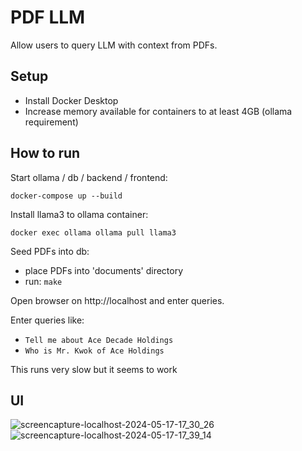 # PDF LLM

Allow users to query LLM with context from PDFs.

## Setup

- Install Docker Desktop
- Increase memory available for containers to at least 4GB (ollama requirement)

## How to run

Start ollama / db / backend / frontend:

```
docker-compose up --build
```

Install llama3 to ollama container:

```
docker exec ollama ollama pull llama3
```

Seed PDFs into db:

- place PDFs into 'documents' directory
- run: `make`

Open browser on http://localhost and enter queries.

Enter queries like:

- `Tell me about Ace Decade Holdings`
- `Who is Mr. Kwok of Ace Holdings`

This runs very slow but it seems to work 

## UI

![screencapture-localhost-2024-05-17-17_30_26](https://github.com/evgeniyarbatov/pdf-llm/assets/1913350/125ffa78-1e78-46a9-9be5-cbe6be69ff78)
![screencapture-localhost-2024-05-17-17_39_14](https://github.com/evgeniyarbatov/pdf-llm/assets/1913350/28598e93-755b-42e2-9f7d-1e7d2898d756)



